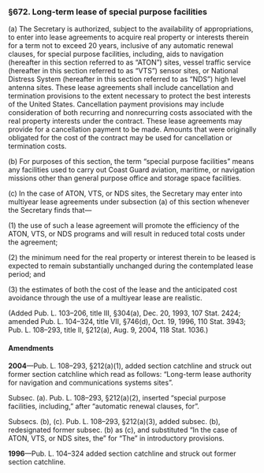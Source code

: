 ### §672. Long-term lease of special purpose facilities ###

(a) The Secretary is authorized, subject to the availability of appropriations, to enter into lease agreements to acquire real property or interests therein for a term not to exceed 20 years, inclusive of any automatic renewal clauses, for special purpose facilities, including, aids to navigation (hereafter in this section referred to as “ATON”) sites, vessel traffic service (hereafter in this section referred to as “VTS”) sensor sites, or National Distress System (hereafter in this section referred to as “NDS”) high level antenna sites. These lease agreements shall include cancellation and termination provisions to the extent necessary to protect the best interests of the United States. Cancellation payment provisions may include consideration of both recurring and nonrecurring costs associated with the real property interests under the contract. These lease agreements may provide for a cancellation payment to be made. Amounts that were originally obligated for the cost of the contract may be used for cancellation or termination costs.

(b) For purposes of this section, the term “special purpose facilities” means any facilities used to carry out Coast Guard aviation, maritime, or navigation missions other than general purpose office and storage space facilities.

(c) In the case of ATON, VTS, or NDS sites, the Secretary may enter into multiyear lease agreements under subsection (a) of this section whenever the Secretary finds that—

(1) the use of such a lease agreement will promote the efficiency of the ATON, VTS, or NDS programs and will result in reduced total costs under the agreement;

(2) the minimum need for the real property or interest therein to be leased is expected to remain substantially unchanged during the contemplated lease period; and

(3) the estimates of both the cost of the lease and the anticipated cost avoidance through the use of a multiyear lease are realistic.

(Added Pub. L. 103–206, title III, §304(a), Dec. 20, 1993, 107 Stat. 2424; amended Pub. L. 104–324, title VII, §746(d), Oct. 19, 1996, 110 Stat. 3943; Pub. L. 108–293, title II, §212(a), Aug. 9, 2004, 118 Stat. 1036.)

#### Amendments ####

**2004**—Pub. L. 108–293, §212(a)(1), added section catchline and struck out former section catchline which read as follows: “Long-term lease authority for navigation and communications systems sites”.

Subsec. (a). Pub. L. 108–293, §212(a)(2), inserted “special purpose facilities, including,” after “automatic renewal clauses, for”.

Subsecs. (b), (c). Pub. L. 108–293, §212(a)(3), added subsec. (b), redesignated former subsec. (b) as (c), and substituted “In the case of ATON, VTS, or NDS sites, the” for “The” in introductory provisions.

**1996**—Pub. L. 104–324 added section catchline and struck out former section catchline.